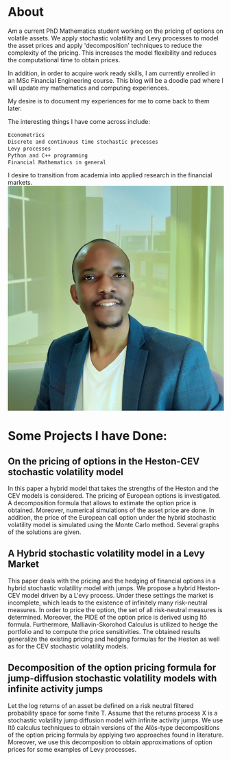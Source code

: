 # About

Am a current PhD Mathematics student working on the pricing of options on volatile assets. We apply stochastic volatility and Levy processes to model the asset prices and apply 'decomposition' techniques to reduce the complexity of the pricing. This increases the model flexibility and reduces the computational time to obtain prices.

In addition, in order to acquire work ready skills, I am currently enrolled in an MSc Financial Engineering course. This blog will be a doodle pad where I will update my mathematics and computing experiences.


My desire is to document my experiences for me to come back to them later.


The interesting things I have come across include:

    Econometrics
    Discrete and continuous time stochastic processes
    Levy processes
    Python and C++ programming
    Financial Mathematics in general

I desire to transition from academia into applied research in the financial markets.
![](images/Zororo_pic1.jpg)

# Some Projects I have Done:

## On the pricing of options in the Heston-CEV stochastic volatility model
In this paper a hybrid model that takes the strengths of the Heston and the CEV models is considered. The pricing of European options is investigated. A decomposition formula that allows to estimate the option price is obtained. Moreover, numerical simulations of the asset price are done. In addition, the price of the European call option under the hybrid stochastic volatility model is simulated using the Monte Carlo method. Several graphs of the solutions are given.

## A Hybrid stochastic volatility model in a Levy Market

This paper deals with the pricing and the hedging of financial options in a hybrid stochastic volatility model with jumps. We propose a hybrid Heston-CEV model driven by a L\'evy process. Under these settings the market is incomplete, which leads to the existence of infinitely many risk-neutral measures. In order to price the option, the set of all risk-neutral measures is determined. Moreover, the PIDE of the option price is derived using Itô formula. Furthermore, Malliavin-Skorohod Calculus is utilized to hedge the portfolio and to compute the price sensitivities. The obtained results generalize the existing pricing and hedging formulas for the Heston as well as for the CEV stochastic volatility models.
 

## Decomposition of the option pricing formula for jump-diffusion stochastic volatility models with infinite activity jumps

Let the log returns of an asset be defined on a risk neutral filtered probability space  for some finite T. Assume that the returns process X is a stochastic volatility jump diffusion model with infinite activity jumps. We use Itô calculus techniques to obtain versions of the Alòs-type decompositions of the option pricing formula by applying two approaches found in literature. Moreover, we use this decomposition to obtain approximations of option prices for some examples of Levy processes.
